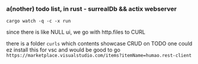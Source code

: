 ### a(nother) todo list, in rust - surrealDb && actix webserver

`cargo watch -q -c -x run`

since there is like NULL ui, we go with http.files to CURL

there is a folder `curls` which contents showcase CRUD on TODO
one could ez install this for vsc and would be good to go `https://marketplace.visualstudio.com/items?itemName=humao.rest-client`